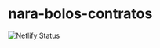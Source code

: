 ﻿# nara-bolos-contratos

[![Netlify Status](https://api.netlify.com/api/v1/badges/748d77c5-4a6a-4a8b-aebc-23198ebb8247/deploy-status)](https://app.netlify.com/sites/contratonarabolos/deploys)
